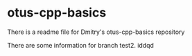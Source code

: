 # otus-cpp-basics

There is a readme file for Dmitry's otus-cpp-basics repository
 
There are some information for branch test2.
iddqd